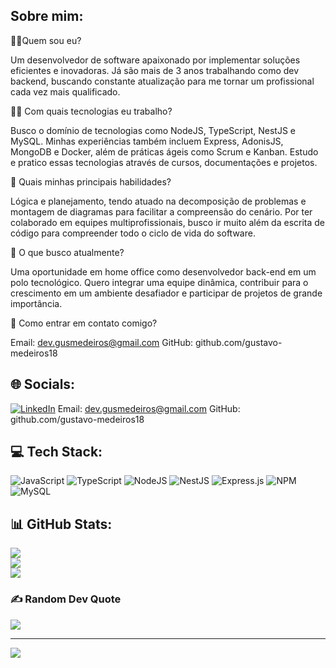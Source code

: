 ## Sobre mim:
🙋‍♂️Quem sou eu?

Um desenvolvedor de software apaixonado por implementar soluções eficientes e inovadoras. Já são mais de 3 anos trabalhando como dev backend, buscando constante atualização para me tornar um profissional cada vez mais qualificado.

🧑‍💻 Com quais tecnologias eu trabalho?

Busco o domínio de tecnologias como NodeJS, TypeScript, NestJS e MySQL. Minhas experiências também incluem Express, AdonisJS, MongoDB e Docker, além de práticas ágeis como Scrum e Kanban. Estudo e pratico essas tecnologias através de cursos, documentações e projetos.

💪 Quais minhas principais habilidades?

Lógica e planejamento, tendo atuado na decomposição de problemas e montagem de diagramas para facilitar a compreensão do cenário. Por ter colaborado em equipes multiprofissionais, busco ir muito além da escrita de código para compreender todo o ciclo de vida do software.

🚀 O que busco atualmente?

Uma oportunidade em home office como desenvolvedor back-end em um polo tecnológico. Quero integrar uma equipe dinâmica, contribuir para o crescimento em um ambiente desafiador e participar de projetos de grande importância.

📧 Como entrar em contato comigo?

Email: dev.gusmedeiros@gmail.com
GitHub: github.com/gustavo-medeiros18

## 🌐 Socials:
[![LinkedIn](https://img.shields.io/badge/LinkedIn-%230077B5.svg?logo=linkedin&logoColor=white)](https://linkedin.com/in/gustavo-medeiros-6ba1bb1b3)
Email: dev.gusmedeiros@gmail.com
GitHub: github.com/gustavo-medeiros18

## 💻 Tech Stack:
![JavaScript](https://img.shields.io/badge/javascript-%23323330.svg?style=for-the-badge&logo=javascript&logoColor=%23F7DF1E) ![TypeScript](https://img.shields.io/badge/typescript-%23007ACC.svg?style=for-the-badge&logo=typescript&logoColor=white)
![NodeJS](https://img.shields.io/badge/node.js-6DA55F?style=for-the-badge&logo=node.js&logoColor=white) ![NestJS](https://img.shields.io/badge/nestjs-%23000000.svg?style=for-the-badge&logo=nestjs&logoColor=white) ![Express.js](https://img.shields.io/badge/express.js-%23404d59.svg?style=for-the-badge&logo=express&logoColor=%2361DAFB) ![NPM](https://img.shields.io/badge/NPM-%23000000.svg?style=for-the-badge&logo=npm&logoColor=white) ![MySQL](https://img.shields.io/badge/mysql-%2300f.svg?style=for-the-badge&logo=mysql&logoColor=white)

## 📊 GitHub Stats:
![](https://github-readme-stats.vercel.app/api?username=gustavo-medeiros18&theme=dark&hide_border=false&include_all_commits=true&count_private=true)<br/>
![](https://github-readme-streak-stats.herokuapp.com/?user=gustavo-medeiros18&theme=dark&hide_border=false)<br/>
![](https://github-readme-stats.vercel.app/api/top-langs/?username=gustavo-medeiros18&theme=dark&hide_border=false&include_all_commits=true&count_private=true&layout=compact)

### ✍️ Random Dev Quote
![](https://quotes-github-readme.vercel.app/api?type=horizontal&theme=radical)

---
[![](https://visitcount.itsvg.in/api?id=gustavo-medeiros18&icon=0&color=1)](https://visitcount.itsvg.in)
